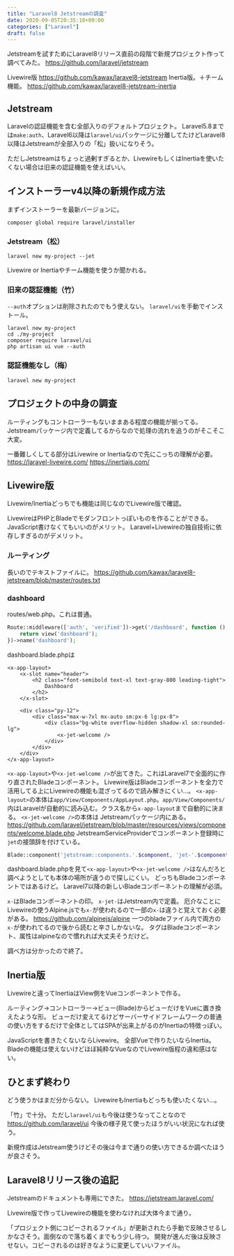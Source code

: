 ```yaml
---
title: "Laravel8 Jetstreamの調査"
date: 2020-09-05T20:35:18+09:00
categories: ["Laravel"]
draft: false
---
```


Jetstreamを試すためにLaravel8リリース直前の段階で新規プロジェクト作って調べてみた。
https://github.com/laravel/jetstream

Livewire版
https://github.com/kawax/laravel8-jetstream
Inertia版。＋チーム機能。
https://github.com/kawax/laravel8-jetstream-inertia

## Jetstream
Laravelの認証機能を含む全部入りのデフォルトプロジェクト。
Laravel5.8までは`make:auth`、Laravel6以降は`laravel/ui`パッケージに分離してたけどLaravel8以降はJetstreamが全部入りの「松」扱いになりそう。

ただしJetstreamはちょっと過剰すぎるとか、LivewireもしくはInertiaを使いたくない場合は旧来の認証機能を使えばいい。

## インストーラーv4以降の新規作成方法
まずインストーラーを最新バージョンに。
```
composer global require laravel/installer
```

### Jetstream（松）
```
laravel new my-project --jet
```

Livewire or Inertiaやチーム機能を使うか聞かれる。

### 旧来の認証機能（竹）
`--auth`オプションは削除されたのでもう使えない。
`laravel/ui`を手動でインストール。

```
laravel new my-project
cd ./my-project
composer require laravel/ui
php artisan ui vue --auth
```

### 認証機能なし（梅）
```
laravel new my-project
```

## プロジェクトの中身の調査
ルーティングもコントローラーもないままある程度の機能が揃ってる。
Jetstreamパッケージ内で定義してるからなので処理の流れを追うのがそこそこ大変。

一番難しくしてる部分はLivewire or Inertiaなので先にこっちの理解が必要。
https://laravel-livewire.com/
https://inertiajs.com/

## Livewire版
Livewire/Inertiaどっちでも機能は同じなのでLivewire版で確認。

LivewireはPHPとBladeでモダンフロントっぽいものを作ることができる。
JavaScript書けなくてもいいのがメリット。
Laravel+Livewireの独自技術に依存しすぎるのがデメリット。

### ルーティング
長いのでテキストファイルに。
https://github.com/kawax/laravel8-jetstream/blob/master/routes.txt

### dashboard
routes/web.php。これは普通。

```php
Route::middleware(['auth', 'verified'])->get('/dashboard', function () {
    return view('dashboard');
})->name('dashboard');
```

dashboard.blade.phpは
```
<x-app-layout>
    <x-slot name="header">
        <h2 class="font-semibold text-xl text-gray-800 leading-tight">
            Dashboard
        </h2>
    </x-slot>

    <div class="py-12">
        <div class="max-w-7xl mx-auto sm:px-6 lg:px-8">
            <div class="bg-white overflow-hidden shadow-xl sm:rounded-lg">
                <x-jet-welcome />
            </div>
        </div>
    </div>
</x-app-layout>
```

`<x-app-layout>`や`<x-jet-welcome />`が出てきた。これはLaravel7で全面的に作り直されたBladeコンポーネント。
Livewire版はBladeコンポーネントを全力で活用してる上にLivewireの機能も混ざってるので読み解きにくい…。
`<x-app-layout>`の本体は`app/View/Components/AppLayout.php`。`app/View/Components/`内はLaravelが自動的に読み込む。クラス名から`x-app-layout`まで自動的に決まる。
`<x-jet-welcome />`の本体は Jetstreamパッケージ内にある。 https://github.com/laravel/jetstream/blob/master/resources/views/components/welcome.blade.php
JetstreamServiceProviderでコンポーネント登録時に`jet`の接頭辞を付けている。

```php
Blade::component('jetstream::components.'.$component, 'jet-'.$component);
```

dashboard.blade.phpを見て`<x-app-layout>`や`<x-jet-welcome />`はなんだろと調べようとしても本体の場所が違うので探しにくい。
どっちもBladeコンポーネントではあるけど。
Laravel7以降の新しいBladeコンポーネントの理解が必須。

`x-`はBladeコンポーネントの印。
`x-jet-`はJetstream内で定義。
厄介なことにLivewireの使うAlpine.jsでも`x-`が使われるので一部の`x-`は違うと覚えておく必要がある。
https://github.com/alpinejs/alpine
一つのbladeファイル内で両方の`x-`が使われてるので後から読むと辛さしかないな。
タグはBladeコンポーネント、属性はalpineなので慣れれば大丈夫そうだけど。

調べ方は分かったので終了。

## Inertia版
Livewireと違ってInertiaはView側をVueコンポーネントで作る。

ルーティング→コントローラー→ビュー(Blade)からビューだけをVueに置き換えたような形。
ビューだけ変えてるけどサーバーサイドフレームワークの普通の使い方をするだけで全体としてはSPAが出来上がるのがInertiaの特徴っぽい。

JavaScriptを書きたくないならLivewire。
全部Vueで作りたいならInertia。Bladeの機能は使えないけどほぼ純粋なVueなのでLivewire版程の違和感はない。

## ひとまず終わり
どう使うかはまだ分からない。
LivewireもInertiaもどっちも使いたくない…。

「竹」で十分。
ただし`laravel/ui`も今後は使うなってことなので
https://github.com/laravel/ui
今後の様子見て使ったほうがいい状況になれば使う。

新規作成はJetstream使うけどその後は今まで通りの使い方できるか調べたほうが良さそう。

##  Laravel8リリース後の追記
Jetstreamのドキュメントも専用にできた。
https://jetstream.laravel.com/

Livewire版で作ってLivewireの機能を使わなければ大体今まで通り。

「プロジェクト側にコピーされるファイル」が更新されたら手動で反映させるしかなさそう。面倒なので落ち着くまでもう少し待つ。
開発が進んだ後は反映させない。コピーされるのは好きなように変更していいファイル。